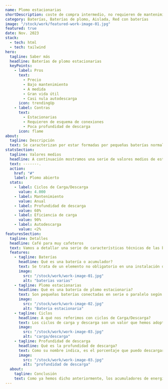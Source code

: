 ```yaml
---
name: Plomo estacionarias
shortDescription: coste de compra intermedio, no requieren de mantenimiento periódico y la mayor vida útil de las baterías de plomo.
category: Baterías, Baterías de plomo, Aislada, Red con baterías
image: "/stock/work/featured-work-image-01.jpg"
featured: true
date: Nov. 2023
stack:
  - tech: html
  - tech: tailwind
hero:
  tagline: Saber más
  headline: Baterías de plomo estacionarias
  keyPoints:
    - label: Pros
      text:
        - Precio
        - Bajo mantenimiento
        - A medida
        - Gran vida útil
        - Casi nula autodescarga
      icon: trendingUp
    - label: Contras
      text:
        - Estacionarias
        - Requieren de esquema de conexiones
        - Poca profundidad de descarga
      icon: flame
about:
  tagline: Descripción
  text: Se caracterizan por estar formadas por pequeñas baterías normalmente de 2V, por ello requieren de un personalización extra, ya que la cantidad y el tipo de conexionado definirán el voltaje de salida que nos aportará. Esto también tiene sus puntos positivos de cara a futuro, ya que en caso de fallo basta con la sustitución de las que estén dañadas o defectuosas. Se les denomina como estacionarias ya que puede llegar a ser peligroso interactuar con ellas una vez instaladas, es preferible dejarlas en manos de profesionales del sector y no correr riesgos innecesarios.
statsSection:
  tagline: Valores medios
  headline: A continuación mostramos una serie de valores medios de este tipo de baterías.
  text: -------.
  action:
    href: "#"
    label: Plomo abierto
  stats:
    - label: Ciclos de Carga/Descarga
      value: 4.000
    - label: Mantenimiento
      value: Anual
    - label: Profundidad de descarga
      value: 60%
    - label: Eficiencia de carga
      value: 90%
    - label: Autodescarga
      value: <2%
featuresSection:
  tagline: Detalles
  headline: Café para muy cafeteros
  text: Vamos a detallar una serie de características técnicas de las baterías que no están muy a la orden del día a la hora de seleccionar nuestro acumulador de energía. Primero aclarar que se tratan de elementos no obligatorios para toda instalación.
  features:
    - tagline: Baterías
      headline: Qué es una batería o acumulador?
      text: Se trata de un elemento no obligatorio en una instalación de energías renovables. Este se encarga de acumular o guardar los electrones que generan nuestros paneles para, de esta forma, poder aprovechar al máximo la producción y poder utilizarla en esos momentos que la luz solar brilla por su ausencia.
      image:
        src: "/stock/work/work-image-01.jpg"
        alt: "baterias varias"
    - tagline: Plomo estacionarias
      headline: Qué es una batería de plomo estacionaria?
      text: Son pequeñas baterías conectadas en serie o paralelo según convenga, esto debe ser dimensionado y esquematizado por un prefesional del sector, por ello son relativamente fácil encontrar y sustituir la falla en caso de error en la batería. Al igual que son baterías extremadamente ampliables y reducibles de cara a futuro.
      image:
        src: "/stock/work/work-image-02.jpg"
        alt: "Bateria estacionaria"
    - tagline: Ciclos
      headline: A qué nos referimos con ciclos de Carga/Descarga?
      text: Los ciclos de carga y descarga son un valor que hemos adoptado para poder tener una idea lo más cercana posible a la vida útil de un acumulador determinado. Este valor hace referencia a la cantidad de veces que la baterís es capaz de descargarse y cargarse completamente hasta que su vida útil llegue a su fin.
      image:
        src: "/stock/work/work-image-03.jpg"
        alt: "carga/descarga"
    - tagline: Profundidad de descarga
      headline: Qué es la profundidad de descarga?
      text: Como su nombre indica, es el porcentaje que puedo descargar la batería sin perder excesiva vida útil. La vida útil irá bajando con el uso normal de la batería, debido a los materiales y el tipo de montaje de un acumulador, esta podrá ver su vida útil muy afectada si se ve descargada por debajo del porcentaje que indica el fabricante. Si estos valores no se respetan puede llegar a considerarse un mal uso de la batería por lo que el fabrixante puede no hacerse cargo de la garantía. En Archipiélago energía buscamos la máxima comodidad del cliente por lo que de esto nos encargamos nosotros, limitando la descarga de la batería desde el mismo inversor de la instalación o el regulador de carga si este se instala por separado.
      image:
        src: "/stock/work/work-image-03.jpg"
        alt: "profundidad de descarga"
  about:
    tagline: Conclusión
    text: Como ya hemos dicho anteriormente, los acumuladores de energía son elementos no necesarios para el correcto funcionamiento de nuestra instalación, pero sí son capaces de optimizarla. Al igual que no son obligatorias tampoco son limitantes, en el caso de que queramos comenzar con una instalación sin baterías y desprender el exceso de energía a la red proveedora, siempre podremos instalar las baterías a posteriori . Tenemos que ser conscientes de que cada instalación fotovoltaica debe ser única y creada a medida de la propiedad a abastecer. Necesitas una batería de gran capacidad, vida útil y dispones de un armario o cuarto para guardarlas de forma segura, este tipo de batería seguramente sea el idóneo para tu instalación.
---
```

